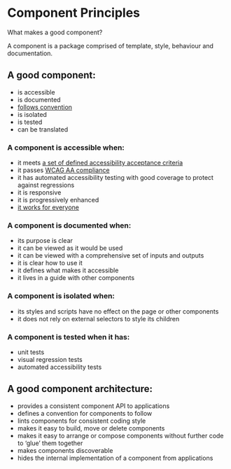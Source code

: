 # Component Principles

What makes a good component?

A component is a package comprised of template, style, behaviour and documentation.

## A good component:

* is accessible
* is documented
* [follows convention](component_conventions.md)
* is isolated
* is tested
* can be translated

### A component is accessible when:

* it meets [a set of defined accessibility acceptance criteria](accessibility_acceptance_criteria.md)
* it passes [WCAG AA compliance](https://www.w3.org/WAI/WCAG20/quickref/)
* it has automated accessibility testing with good coverage to protect against regressions
* it is responsive
* it is progressively enhanced
* [it works for everyone](https://www.gov.uk/design-principles#sixth)

### A component is documented when:

* its purpose is clear
* it can be viewed as it would be used
* it can be viewed with a comprehensive set of inputs and outputs
* it is clear how to use it
* it defines what makes it accessible
* it lives in a guide with other components

### A component is isolated when:

* its styles and scripts have no effect on the page or other components
* it does not rely on external selectors to style its children

### A component is tested when it has:

* unit tests
* visual regression tests
* automated accessibility tests

## A good component architecture:

* provides a consistent component API to applications
* defines a convention for components to follow
* lints components for consistent coding style
* makes it easy to build, move or delete components
* makes it easy to arrange or compose components without further code to ‘glue’ them together
* makes components discoverable
* hides the internal implementation of a component from applications

